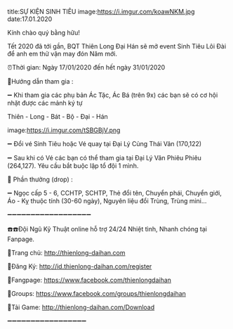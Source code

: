 title:SỰ KIỆN SINH TIÊU
image:https://i.imgur.com/koawNKM.jpg
date:17.01.2020

Kính chào quý bằng hữu!

Tết 2020 đã tới gần, BQT Thiên Long Đại Hán sẽ mở event Sinh Tiêu Lôi Đài để anh em thử vận may đón Năm mới.

 ⏰Thời gian: Ngày 17/01/2020 đến hết ngày 31/01/2020


📣Hướng dẫn tham gia :

➖ Khi tham gia các phụ bản Ác Tặc, Ác Bá (trên 9x) các bạn sẽ có cơ hội nhặt được các mảnh ký tự

Thiên - Long - Bát - Bộ - Đại - Hán

image:https://i.imgur.com/tSBGBjV.png

➖ Đổi vé Sinh Tiêu hoặc Vé quay tại Đại Lý Củng Thái Vân (170,122)

➖ Sau khi có Vé các bạn có thể tham gia tại Đại Lý Vân Phiêu Phiêu (264,127). Yêu cầu bắt buộc lập tổ đội 1 mình.

🔰 Phần thưởng (drop) :

➖  Ngọc cấp 5 - 6, CCHTP, SCHTP, Thẻ đổi tên, Chuyển phái, Chuyển giới, Áo - Kỵ thuộc tính (30-60 ngày), Nguyên liệu đổi Trùng, Trùng mini...

➖➖➖➖➖➖➖➖➖➖➖➖➖➖➖➖➖➖

☎️☎️Đội Ngũ Kỹ Thuật online hỗ trợ 24/24 Nhiệt tình, Nhanh chóng tại Fanpage.
 
🔰Trang chủ: http://thienlong-daihan.com

🔰Đăng Ký: http://id.thienlong-daihan.com/register

🔰Fangpage: https://www.facebook.com/thienlongdaihan

🔰Groups: https://www.facebook.com/groups/thienlongdaihan

🔰Tải Game: http://thienlong-daihan.com/Download

➖➖➖➖➖➖➖➖➖➖➖➖➖➖➖➖➖

